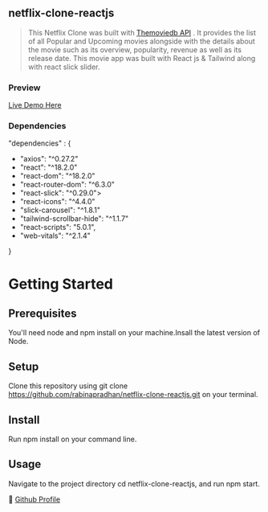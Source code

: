 ## netflix-clone-reactjs

> This Netflix Clone was built with <a href="https://www.themoviedb.org/">Themoviedb API</a> . It provides the list of all Popular and Upcoming movies alongside with the details about the movie such as its overview, popularity, revenue as well as its release date. This movie app was built with React js & Tailwind along with react slick slider.

### Preview

<a href="https://rabinapradhan.github.io/netflix-clone-reactjs">Live Demo Here</a>


### Dependencies

"dependencies" : {
<ul>
<li> "axios": "^0.27.2"</li>
<li>"react": "^18.2.0"</li>
<li>  "react-dom": "^18.2.0"</li>
<li>"react-router-dom": "^6.3.0"</li>
<li>   "react-slick": "^0.29.0"></li>
<li>"react-icons": "^4.4.0"</li>
<li>   "slick-carousel": "^1.8.1"</li>
<li>   "tailwind-scrollbar-hide": "^1.1.7"</li>
<li>    "react-scripts": "5.0.1",</li>
<li> "web-vitals": "^2.1.4" </li>
 </ul>
 }
 
# Getting Started

## Prerequisites
You'll need node and npm install on your machine.Insall the latest version of Node.

## Setup
Clone this repository using git clone https://github.com/rabinapradhan/netflix-clone-reactjs.git on your terminal.

## Install 
Run npm install on your command line.

## Usage
Navigate to the project directory cd netflix-clone-reactjs, and run npm start. 

:pushpin: <a href="https://github.com/rabinapradhan">Github Profile
